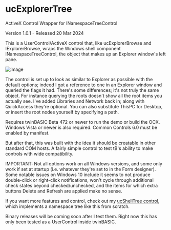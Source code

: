 # ucExplorerTree
ActiveX Control Wrapper for INamespaceTreeControl

Version 1.0.1 - Released 20 Mar 2024

This is a UserControl/ActiveX control that, like ucExplorerBrowse and IExplorerBrowse, wraps the Windows shell component INamespaceTreeControl, the object that makes up an Explorer window's left pane.

![image](https://github.com/fafalone/ucExplorerTree/assets/7834493/c1a804ca-956e-4642-b0f7-9db4adec653c)

The control is set up to look as similar to Explorer as possible with the default options; indeed I got a reference to one in an Explorer window and queried the flags it had. There's some differences; it's not truly the same object. For instance querying the roots doesn't show all the root items you actually see. I've added Libraries and Network back in; along with QuickAccess they're optional. You can also substitute ThisPC for Desktop, or insert the root nodes yourself by specifying a path.

Requires twinBASIC Beta 472 or newer to run the demo or build the OCX. Windows Vista or newer is also required. Common Controls 6.0 must be enabled by manifest.

But after that, this was built with the idea it should be creatable in other standard COM hosts. A fairly simple control to test tB's ability to make controls with wide compatibility.

IMPORTANT: Not all options work on all Windows versions, and some only work if set at startup (i.e. whatever they're set to in the Form designer). Some notable issues on Windows 10 include it seems to not produce double-click or right-click notifications, won't cycle through additional check states beyond checked/unchecked, and the items for which extra buttons Delete and Refresh are applied make no sense.

If you want more features and control, check out my [ucShellTree control](https://github.com/fafalone/ShellControls), which implements a namespace tree like this from scratch.

Binary releases will be coming soon after I test them. Right now this has only been tested as a UserControl inside twinBASIC.
